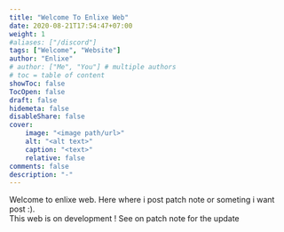 ```yaml
---
title: "Welcome To Enlixe Web"
date: 2020-08-21T17:54:47+07:00
weight: 1
#aliases: ["/discord"]
tags: ["Welcome", "Website"]
author: "Enlixe"
# author: ["Me", "You"] # multiple authors
# toc = table of content
showToc: false
TocOpen: false
draft: false
hidemeta: false
disableShare: false
cover:
    image: "<image path/url>"
    alt: "<alt text>"
    caption: "<text>"
    relative: false
comments: false
description: "-"
---
```


Welcome to enlixe web. Here where i post patch note or someting i want post :). \
This web is on development ! See on patch note for the update
